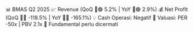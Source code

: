 📊 BMAS Q2 2025
📈 Revenue (QoQ 🔼🟢 5.2% | YoY 🔼🟢 2.9%)
💰 Net Profit (QoQ 🔻🔴 -118.5% | YoY 🔻🔴 -165.1%)
💡 Cash Operasi: Negatif
🧮 Valuasi: PER -50x | PBV 2.1x
🧱 Fundamental perlu dicermati
